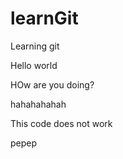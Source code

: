 
learnGit
========

Learning git

Hello world

HOw are you doing?


hahahahahah


This code does not work


pepep

